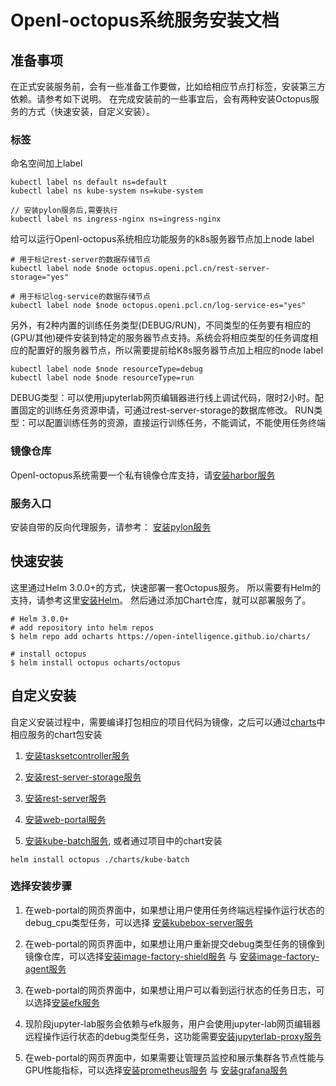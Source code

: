 # OpenI-octopus系统服务安装文档

## 准备事项

在正式安装服务前，会有一些准备工作要做，比如给相应节点打标签，安装第三方依赖。请参考如下说明。
在完成安装前的一些事宜后，会有两种安装Octopus服务的方式（快速安装，自定义安装）。

### 标签

命名空间加上label

```
kubectl label ns default ns=default
kubectl label ns kube-system ns=kube-system

// 安装pylon服务后,需要执行
kubectl label ns ingress-nginx ns=ingress-nginx
```

给可以运行OpenI-octopus系统相应功能服务的k8s服务器节点加上node label

```
# 用于标记rest-server的数据存储节点
kubectl label node $node octopus.openi.pcl.cn/rest-server-storage="yes"

# 用于标记log-service的数据存储节点
kubectl label node $node octopus.openi.pcl.cn/log-service-es="yes"
```

另外，有2种内置的训练任务类型(DEBUG/RUN)，不同类型的任务要有相应的(GPU/其他)硬件安装到特定的服务器节点支持。系统会将相应类型的任务调度相应的配置好的服务器节点，所以需要提前给K8s服务器节点加上相应的node label

```
kubectl label node $node resourceType=debug
kubectl label node $node resourceType=run
```

DEBUG类型：可以使用jupyterlab网页编辑器进行线上调试代码，限时2小时。配置固定的训练任务资源申请，可通过rest-server-storage的数据库修改。
RUN类型：可以配置训练任务的资源，直接运行训练任务，不能调试，不能使用任务终端

### 镜像仓库

OpenI-octopus系统需要一个私有镜像仓库支持，请[安装harbor服务](https://github.com/goharbor/harbor)

### 服务入口

安装自带的反向代理服务，请参考： [安装pylon服务](./pylon/README.md)

## 快速安装

这里通过Helm 3.0.0+的方式，快速部署一套Octopus服务。
所以需要有Helm的支持，请参考这里[安装Helm](https://github.com/helm/helm#install)。
然后通过添加Chart仓库，就可以部署服务了。

```console
# Helm 3.0.0+
# add repository into helm repos
$ helm repo add ocharts https://open-intelligence.github.io/charts/

# install octopus
$ helm install octopus ocharts/octopus
```

## 自定义安装

自定义安装过程中，需要编译打包相应的项目代码为镜像，之后可以通过[charts](./charts/README.md)中相应服务的chart包安装

1. [安装tasksetcontroller服务](./taskset/docs/HOW_TO.md)

2. [安装rest-server-storage服务](./rest-server-storage/README.md)

3. [安装rest-server服务](./rest-server/README.zh-CN.md)

4. [安装web-portal服务](./web-portal/README.zh-CN.md)

5. [安装kube-batch服务](https://github.com/kubernetes-sigs/kube-batch/blob/master/doc/usage/tutorial.md#install-kube-batch-for-kubernetes), 或者通过项目中的chart安装

```
helm install octopus ./charts/kube-batch
```

### 选择安装步骤

1. 在web-portal的网页界面中，如果想让用户使用任务终端远程操作运行状态的debug_cpu类型任务，可以选择 [安装kubebox-server服务](./kubebox-server/README.md)

2. 在web-portal的网页界面中，如果想让用户重新提交debug类型任务的镜像到镜像仓库，可以选择[安装image-factory-shield服务](./image-factory-shield/README.md) 与 [安装image-factory-agent服务](./image-factory-agent/README.md)

3. 在web-portal的网页界面中，如果想让用户可以看到运行状态的任务日志，可以选择[安装efk服务](./efk/README.md)

4. 现阶段jupyter-lab服务会依赖与efk服务，用户会使用jupyter-lab网页编辑器远程操作运行状态的debug类型任务，这功能需要[安装jupyterlab-proxy服务](./jupyterlab-proxy/README.md)

5. 在web-portal的网页界面中，如果需要让管理员监控和展示集群各节点性能与GPU性能指标，可以选择[安装prometheus服务](./prometheus/README.md) 与 [安装grafana服务](./grafana/README.md)
